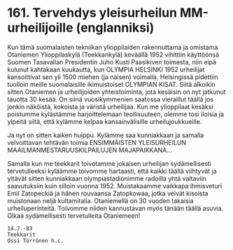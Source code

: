 


    
# 161. Tervehdys yleisurheilun MM-urheilijoille (englanniksi) 
Kun tämä suomalaisten tekniikan ylioppilaiden rakennuttama ja omistama Otaniemen Ylioppilaskylä (Teekkarikylä) 
keväällä 1952 vihittiin käyttöönsä Suomen Tasavallan Presidentin Juho Kusti Paasikiven toimesta, niin eipä kulunut 
kahtakaan kuukautta, kun OLYMPIA HELSINKI 1952 urheilijat kansoittivat sen yli 1500 miehen (ja naisen) voimalla. 
Helsingissä pidettiin tuolloin meille suomalaisille ikimuistoiset OLYMPIAN KISAT. Siitä alkoikin sitten Otaniemen ja 
urheilijoiden yhteistoiminta, jota kesäisin on nyt jatkunut tauotta 30 kesää. On siinä vuosikymmenien saatossa vieraillut 
täällä jos jonkin näköistä, kokoista ja väristä urheilijaa. Kun me ylioppilaat kesäksi poistumme kylästämme 
harjoittelemaan teollisuuteen, olemme tosi iloisia ja ylpeitä siitä, että kylämme kelpaa kansainvälisille 
urheilujoukkueille. 


Ja nyt on sitten kaiken huippu. Kylämme saa kunniakkaan ja samalla velvoittavan tehtävän toimia ENSIMMÄISTEN 
YLEISURHEILUN MAAILMANMESTARUUSKILPAILUJEN MAJAPAIKKANA... 


Samalla kun me teekkarit toivotamme jokaisen urheilijan sydämellisesti tervetulleeksi kyläämme toivomme hartaasti, 
että kaikki täällä viihtyvät ja yltävät sitten kunniakkaan olympiastadionimme radoilla yhtä valtaviin saavutuksiin kuin 
silloin vuonna 1952. Muistakaamme vaikkapa ihmisveturi Emil Zatopeckiä ja hänen rouvaansa Zatopkowaa, jotka 
veivät kisoista muistonaan neljä kultamitalia. Otaniemellä on 30 vuoden takaisia urheiluperinteitä. Toivomme niiden 
kannustavan myös tänään täällä asuvia. Olkaa sydämellisesti tervetulleita Otaniemeen! 


    14.7.-83
    Teekkarit 
    Ossi Törrönen h.c. 

